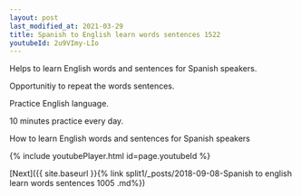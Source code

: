 ```yaml
---
layout: post
last_modified_at: 2021-03-29
title: Spanish to English learn words sentences 1522 
youtubeId: 2u9VImy-LIo
---
```

 
 
Helps to learn English words and sentences for Spanish speakers.

Opportunitiy to repeat the words sentences. 

Practice English language. 
 
10 minutes practice every day. 
 
How to learn English words and sentences for Spanish speakers 
 
{% include youtubePlayer.html id=page.youtubeId %}
 
 
[Next]({{ site.baseurl }}{% link  split1/_posts/2018-09-08-Spanish to english learn words sentences 1005 .md%})
 

